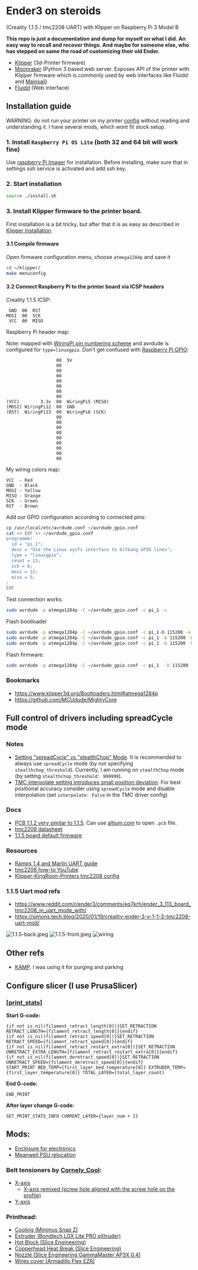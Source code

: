 # Ender3 on steroids
(Creality 1.1.5 / tmc2208 UART) with Klipper on Raspberry Pi 3 Model B

**This repo is just a documentation and dump for myself on what I did. An easy way to recall and recover things. And maybe for someone else, who has stepped on same the road of customizing their old Ender.**

- [Klipper](https://github.com/Klipper3d/klipper) (3d-Printer firmware)
- [Moonraker](https://github.com/Arksine/moonraker) (Python 3 based web server. Exposes API of the printer with Klipper firmware which is commonly used by web interfaces like Fluidd and [Mainsail](https://github.com/mainsail-crew/mainsail))
- [Fluidd](https://github.com/fluidd-core/fluidd) (Web interface)

## Installation guide

WARNING: do not run your printer on my printer [config](config/) without reading and understanding it. I have several mods, which wont fit stock setup.

### 1. Install `Raspberry Pi OS Lite` (both 32 and 64 bit will work fine)
Use [raspberry Pi Imager](https://www.raspberrypi.com/software/) for installation.
Before installing, make sure that in settings ssh service is activated and add ssh key. 

### 2. Start installation
```bash
source ./install.sh
```

### 3. Install Klipper firmware to the printer board.
First installation is a bit tricky, but after that it is as easy as described in [Klipper Installation](https://www.klipper3d.org/Installation.html).

#### 3.1 Compile firmware
Open firmware configuration menu, choose `atmega1284p` and save it
```bash
cd ~/klipper/
make menuconfig
```

#### 3.2 Connect Raspberry Pi to the printer board via ICSP headers
Creality 1.1.5 ICSP:
```
 GND  00  RST
MOSI  00  SCK
 VCC  00  MISO
```

Raspberry Pi header map:

Note: mapped with [WiringPi pin numbering scheme](https://pinout.xyz/pinout/wiringpi) and avrdude is configured for `type=linuxgpio`.
Don't get confused with [Raspberry Pi GPIO](https://www.raspberrypi.com/documentation/computers/raspberry-pi.html#gpio):
```
                   00  5V
                   00
                   00
                   00
                   00
                   00
                   00
                   00
(VCC)        3.3v  00  WiringPi5 (MISO)
(MOSI) WiringPi12  00  GND
(RST)  WiringPi13  00  WiringPi6 (SCK)
                   00
                   00
                   00
                   00
                   00
                   00
                   00
                   00
                   00
```
My wiring colors map:
```
VCC  - Red
GND  - Black
MOSI - Yellow
MISO - Orange
SCK  - Green
RST  - Brown
```

Add our GPIO configuration according to connected pins:
```bash
cp /usr/local/etc/avrdude.conf ~/avrdude_gpio.conf
cat << EOF >> ~/avrdude_gpio.conf
programmer
  id = "pi_1";
  desc = "Use the Linux sysfs interface to bitbang GPIO lines";
  type = "linuxgpio";
  reset = 13;
  sck = 6;
  mosi = 12;
  miso = 5;
;
EOF
```
Test connection works:
```bash
sudo avrdude -p atmega1284p -C ~/avrdude_gpio.conf -c pi_1 -v
```
Flash bootloader
```bash
sudo avrdude -p atmega1284p -C ~/avrdude_gpio.conf -c pi_1-b 115200 -e -u -U lock:w:0x3F:m -U efuse:w:0xFD:m -U hfuse:w:0xDE:m -U lfuse:w:0xFF:m
sudo avrdude -p atmega1284p -C ~/avrdude_gpio.conf -c pi_1 -b 115200 -U flash:w:optiboot_atmega1284p.hex
sudo avrdude -p atmega1284p -C ~/avrdude_gpio.conf -c pi_1 -b 115200 -U lock:w:0x0F:m
```
Flash firmware:
```bash
sudo avrdude -p atmega1284p -C ~/avrdude_gpio.conf -c pi_1  -b 115200 -D -U flash:w:klipper/out/klipper.elf.hex:i
```

### Bookmarks
- https://www.klipper3d.org/Bootloaders.html#atmega1284p
- https://github.com/MCUdude/MightyCore

## Full control of drivers including spreadCycle mode

### Notes
- [Setting "spreadCycle" vs "stealthChop" Mode](https://www.klipper3d.org/TMC_Drivers.html#setting-spreadcycle-vs-stealthchop-mode).
It is recommended to always use `spreadCycle` mode (by not specifying `stealthchop_threshold`). Currently, I am running on `stealthChop` mode (by setting `stealthchop_threshold: 999999`).
- [TMC interpolate setting introduces small position deviation](https://www.klipper3d.org/TMC_Drivers.html#tmc-interpolate-setting-introduces-small-position-deviation). For best positional accuracy consider using `spreadCycle` mode and disable interpolation (set `interpolate: False` in the TMC driver config)

### Docs
- [PCB 1.1.2 very similar to 1.1.5](./docs/printer/Ender-3-pcb1.1.2-alsmost-the-same-1.1.5.PCB). Can use [altium.com](https://www.altium.com/viewer/) to open `.pcb` file.
- [tmc2208 datasheet](./docs/tmc2208/TMC2202_TMC2208_TMC2224_datasheet_rev1.14.pdf)
- [1.1.5 board default firmware](./docs/printer/1.1.5-silent-mainboard-8bit-default-firmware.zip)

### Resources
- [Ramps 1.4 and Marlin UART guide](https://www.instructables.com/UART-This-Serial-Control-of-Stepper-Motors-With-th/)
- [tmc2208 how-to YouTube](https://www.youtube.com/watch?v=lNS6_cXNN_o)
- [Klipper-KingRoon-Printers tmc2208 config](https://github.com/nehilo/Klipper-KingRoon-Printers/blob/main/KP5L_Configuration/printer.cfg)

### 1.1.5 Uart mod refs
- https://www.reddit.com/r/ender3/comments/eq7krh/ender_3_113_board_tmc2208_in_uart_mode_with/
- https://simons.tech.blog/2020/01/19/creality-ender-3-v-1-1-3-tmc2208-uart-mod/

![1.1.5-back.jpeg](docs/printer/1.1.5-back.jpeg)
![1.1.5-front.jpeg](docs/printer/1.1.5-front.jpeg)
![wiring](docs/printer/wiring.jpg)

## Other refs
- [KAMP](https://github.com/kyleisah/Klipper-Adaptive-Meshing-Purging). I was using it for purging and parking

## Configure slicer (I use PrusaSlicer)
### [[print_stats]](https://www.klipper3d.org/G-Codes.html#print_stats)

**Start G-code:**
```
{if not is_nil(filament_retract_length[0])}SET_RETRACTION RETRACT_LENGTH={filament_retract_length[0]}{endif}
{if not is_nil(filament_retract_speed[0])}SET_RETRACTION RETRACT_SPEED={filament_retract_speed[0]}{endif}
{if not is_nil(filament_retract_restart_extra[0])}SET_RETRACTION UNRETRACT_EXTRA_LENGTH={filament_retract_restart_extra[0]}{endif}
{if not is_nil(filament_deretract_speed[0])}SET_RETRACTION UNRETRACT_SPEED={filament_deretract_speed[0]}{endif}
START_PRINT BED_TEMP={first_layer_bed_temperature[0]} EXTRUDER_TEMP={first_layer_temperature[0]} TOTAL_LAYER=[total_layer_count]
```
**End G-code:**
```
END_PRINT
```
**After layer change G-code:**
```
SET_PRINT_STATS_INFO CURRENT_LAYER={layer_num + 1}
```

## Mods:
- [Enclosure for electronics](https://www.printables.com/model/1199913-ender-3-raspberry-pi-housing)
- [Meanwell PSU relocation](https://www.printables.com/model/1287568-ender-3-meanwell-psu-relocation)

### Belt tensioners by [Cornely_Cool](https://www.thingiverse.com/cornely_cool/designs):
  - [X-axis](https://www.thingiverse.com/thing:2854971)
    - [X-axis remixed (screw hole aligned with the screw hole on the profile)](https://www.printables.com/model/1294669-ender-3-pro-belt-tensioner-x-axis)
  - [Y-axis](https://www.thingiverse.com/thing:3289057)

### Printhead:
- [Cooling (Minimus Snap Z)](https://cults3d.com/en/3d-model/tool/minimus-snap-4010-3-pro-3v2-5-neo-max)
- [Extruder (Bondtech LGX Lite PRO eXtruder)](https://www.bondtech.se/product/lgx-lite-pro-extruder/)
- [Hot Block (Slice Engineering)](https://www.sliceengineering.com/products/copperhead-hot-block)
- [Copperhead Heat Break (Slice Engineering)](https://www.sliceengineering.com/products/copperhead-heat-break)
- [Nozzle (Slice Engineering GammaMaster AP3X 0.4)](https://www.sliceengineering.com/products/gammamaster-nozzle?variant=43540963131633)
- [Wires cover (Armadillo Flex EZR)](https://cults3d.com/en/3d-model/tool/armadillo-flex-wire-conduit)
